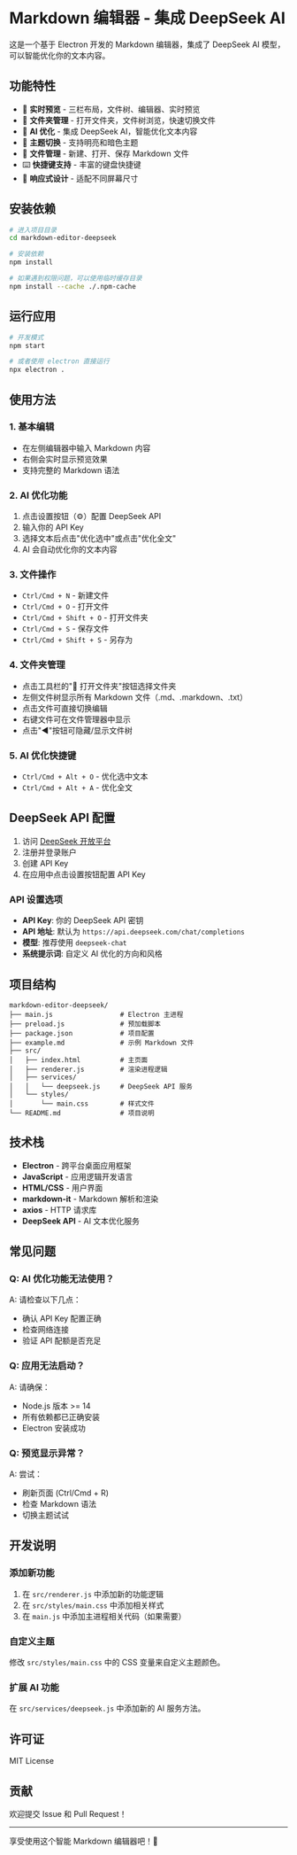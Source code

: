 # Markdown 编辑器 - 集成 DeepSeek AI

这是一个基于 Electron 开发的 Markdown 编辑器，集成了 DeepSeek AI 模型，可以智能优化你的文本内容。

## 功能特性

- 🎨 **实时预览** - 三栏布局，文件树、编辑器、实时预览
- 📁 **文件夹管理** - 打开文件夹，文件树浏览，快速切换文件
- 🤖 **AI 优化** - 集成 DeepSeek AI，智能优化文本内容
- 🌙 **主题切换** - 支持明亮和暗色主题
- 💾 **文件管理** - 新建、打开、保存 Markdown 文件
- ⌨️ **快捷键支持** - 丰富的键盘快捷键
- 📱 **响应式设计** - 适配不同屏幕尺寸

## 安装依赖

```bash
# 进入项目目录
cd markdown-editor-deepseek

# 安装依赖
npm install

# 如果遇到权限问题，可以使用临时缓存目录
npm install --cache ./.npm-cache
```

## 运行应用

```bash
# 开发模式
npm start

# 或者使用 electron 直接运行
npx electron .
```

## 使用方法

### 1. 基本编辑
- 在左侧编辑器中输入 Markdown 内容
- 右侧会实时显示预览效果
- 支持完整的 Markdown 语法

### 2. AI 优化功能
1. 点击设置按钮（⚙️）配置 DeepSeek API
2. 输入你的 API Key
3. 选择文本后点击"优化选中"或点击"优化全文"
4. AI 会自动优化你的文本内容

### 3. 文件操作
- `Ctrl/Cmd + N` - 新建文件
- `Ctrl/Cmd + O` - 打开文件
- `Ctrl/Cmd + Shift + O` - 打开文件夹
- `Ctrl/Cmd + S` - 保存文件
- `Ctrl/Cmd + Shift + S` - 另存为

### 4. 文件夹管理
- 点击工具栏的"📁 打开文件夹"按钮选择文件夹
- 左侧文件树显示所有 Markdown 文件（.md、.markdown、.txt）
- 点击文件可直接切换编辑
- 右键文件可在文件管理器中显示
- 点击"◀"按钮可隐藏/显示文件树

### 5. AI 优化快捷键
- `Ctrl/Cmd + Alt + O` - 优化选中文本
- `Ctrl/Cmd + Alt + A` - 优化全文

## DeepSeek API 配置

1. 访问 [DeepSeek 开放平台](https://platform.deepseek.com)
2. 注册并登录账户
3. 创建 API Key
4. 在应用中点击设置按钮配置 API Key

### API 设置选项
- **API Key**: 你的 DeepSeek API 密钥
- **API 地址**: 默认为 `https://api.deepseek.com/chat/completions`
- **模型**: 推荐使用 `deepseek-chat`
- **系统提示词**: 自定义 AI 优化的方向和风格

## 项目结构

```
markdown-editor-deepseek/
├── main.js                 # Electron 主进程
├── preload.js              # 预加载脚本
├── package.json            # 项目配置
├── example.md              # 示例 Markdown 文件
├── src/
│   ├── index.html          # 主页面
│   ├── renderer.js         # 渲染进程逻辑
│   ├── services/
│   │   └── deepseek.js     # DeepSeek API 服务
│   └── styles/
│       └── main.css        # 样式文件
└── README.md               # 项目说明
```

## 技术栈

- **Electron** - 跨平台桌面应用框架
- **JavaScript** - 应用逻辑开发语言
- **HTML/CSS** - 用户界面
- **markdown-it** - Markdown 解析和渲染
- **axios** - HTTP 请求库
- **DeepSeek API** - AI 文本优化服务

## 常见问题

### Q: AI 优化功能无法使用？
A: 请检查以下几点：
- 确认 API Key 配置正确
- 检查网络连接
- 验证 API 配额是否充足

### Q: 应用无法启动？
A: 请确保：
- Node.js 版本 >= 14
- 所有依赖都已正确安装
- Electron 安装成功

### Q: 预览显示异常？
A: 尝试：
- 刷新页面 (Ctrl/Cmd + R)
- 检查 Markdown 语法
- 切换主题试试

## 开发说明

### 添加新功能
1. 在 `src/renderer.js` 中添加新的功能逻辑
2. 在 `src/styles/main.css` 中添加相关样式
3. 在 `main.js` 中添加主进程相关代码（如果需要）

### 自定义主题
修改 `src/styles/main.css` 中的 CSS 变量来自定义主题颜色。

### 扩展 AI 功能
在 `src/services/deepseek.js` 中添加新的 AI 服务方法。

## 许可证

MIT License

## 贡献

欢迎提交 Issue 和 Pull Request！

---

享受使用这个智能 Markdown 编辑器吧！🎉